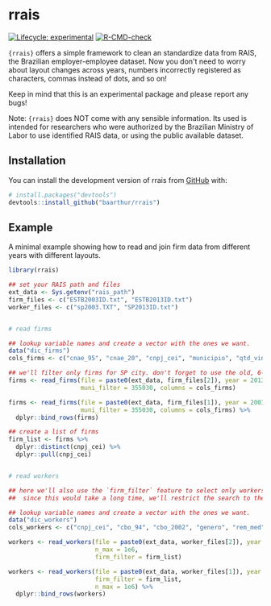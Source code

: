 
# rrais

<!-- badges: start -->
[![Lifecycle: experimental](https://img.shields.io/badge/lifecycle-experimental-orange.svg)](https://lifecycle.r-lib.org/articles/stages.html#experimental)
[![R-CMD-check](https://github.com/baarthur/rrais/actions/workflows/R-CMD-check.yaml/badge.svg)](https://github.com/baarthur/rrais/actions/workflows/R-CMD-check.yaml)
<!-- badges: end -->

`{rrais}` offers a simple framework to clean an standardize data from RAIS, the Brazilian employer-employee dataset. Now you don't need to worry about layout changes across years, numbers incorrectly registered as characters, commas instead of dots, and so on!

Keep in mind that this is an experimental package and please report any bugs!

Note: `{rrais}` does NOT come with any sensible information. Its used is intended for researchers who were authorized by the Brazilian Ministry of Labor to use identified RAIS data, or using the public available dataset. 



## Installation

You can install the development version of rrais from [GitHub](https://github.com/) with:

``` r
# install.packages("devtools")
devtools::install_github("baarthur/rrais")
```

## Example

A minimal example showing how to read and join firm data from different years with different layouts.

``` r
library(rrais)

## set your RAIS path and files
ext_data <- Sys.getenv("rais_path")
firm_files <- c("ESTB2003ID.txt", "ESTB2013ID.txt")
worker_files <- c("sp2003.TXT", "SP2013ID.txt")


# read firms

## lookup variable names and create a vector with the ones we want.
data("dic_firms")
cols_firms <- c("cnae_95", "cnae_20", "cnpj_cei", "municipio", "qtd_vinculos_clt")

## we'll filter only firms for SP city. don't forget to use the old, 6-digit IBGE code!
firms <- read_firms(file = paste0(ext_data, firm_files[2]), year = 2013, 
                    muni_filter = 355030, columns = cols_firms)

firms <- read_firms(file = paste0(ext_data, firm_files[1]), year = 2003, 
                    muni_filter = 355030, columns = cols_firms) %>% 
  dplyr::bind_rows(firms)

## create a list of firms
firm_list <- firms %>% 
  dplyr::distinct(cnpj_cei) %>% 
  dplyr::pull(cnpj_cei)


# read workers

## here we'll also use the `firm_filter` feature to select only workers from the selected firms.
##  since this would take a long time, we'll restrict the search to the first million workers.

## lookup variable names and create a vector with the ones we want.
data("dic_workers")
cols_workers <- c("cnpj_cei", "cbo_94", "cbo_2002", "genero", "rem_med", "vinculo_ativo_31_12")

workers <- read_workers(file = paste0(ext_data, worker_files[2]), year = 2013, columns = cols_workers,
                        n_max = 1e6,
                        firm_filter = firm_list)

workers <- read_workers(file = paste0(ext_data, worker_files[1]), year = 2003, columns = cols_workers,
                        firm_filter = firm_list, 
                        n_max = 1e6) %>% 
  dplyr::bind_rows(workers)
```

